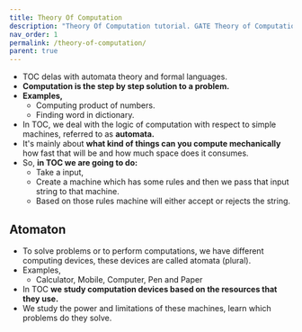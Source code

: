 ```yaml
---
title: Theory Of Computation
description: "Theory Of Computation tutorial. GATE Theory of Computation. GATE TOC."
nav_order: 1
permalink: /theory-of-computation/
parent: true
---
```


- TOC delas with automata theory and formal languages.
- **Computation is the step by step solution to a problem.**
- **Examples,**
	- Computing product of numbers.
	- Finding word in dictionary.
- In TOC, we deal with the logic of computation with respect to simple machines, referred to as **automata.**
- It's mainly about **what kind of things can you compute mechanically** how fast that will be and how much space does it consumes.
- So, **in TOC we are going to do:**
	- Take a input,
	- Create a machine which has some rules and then we pass that input string to that machine.
	- Based on those rules machine will either accept or rejects the string.

## Atomaton

- To solve problems or to perform computations, we have different computing devices, these devices are called atomata (plural).
- Examples,
	- Calculator, Mobile, Computer, Pen and Paper
- In TOC **we study computation devices based on the resources that they use.**
- We study the power and limitations of these machines, learn which problems do they solve.

